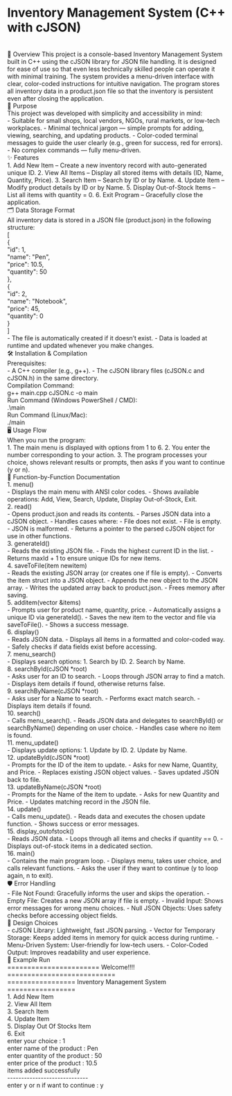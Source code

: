 # Inventory Management System (C++ with cJSON)
<br>
📌 Overview
This project is a console-based Inventory Management System built in C++ using the cJSON library for JSON file handling. It is designed for ease of use so that even less technically skilled people can operate it with minimal training. The system provides a menu-driven interface with clear, color-coded instructions for intuitive navigation. The program stores all inventory data in a product.json file so that the inventory is persistent even after closing the application.
<br>
🎯 Purpose
<br>
This project was developed with simplicity and accessibility in mind:
<br>
- Suitable for small shops, local vendors, NGOs, rural markets, or low-tech workplaces.
- Minimal technical jargon — simple prompts for adding, viewing, searching, and updating products.
- Color-coded terminal messages to guide the user clearly (e.g., green for success, red for errors).
- No complex commands — fully menu-driven.
<br>
✨ Features
<br>
1. Add New Item – Create a new inventory record with auto-generated unique ID.
2. View All Items – Display all stored items with details (ID, Name, Quantity, Price).
3. Search Item – Search by ID or by Name.
4. Update Item – Modify product details by ID or by Name.
5. Display Out-of-Stock Items – List all items with quantity = 0.
6. Exit Program – Gracefully close the application.
<br>
🗂 Data Storage Format
<br>
All inventory data is stored in a JSON file (product.json) in the following structure:
<br>
[
    <br>
    {
        <br>
        "id": 1,
        <br>
        "name": "Pen",
        <br>
        "price": 10.5,
        <br>
        "quantity": 50
        <br>
    },
    <br>
    {
        <br>
        "id": 2,
        <br>
        "name": "Notebook",
        <br>
        "price": 45,
        <br>
        "quantity": 0
        <br>
    }
    <br>
]
<br>
- The file is automatically created if it doesn’t exist.
- Data is loaded at runtime and updated whenever you make changes.
<br>
🛠 Installation & Compilation
<br>
Prerequisites:
<br>
- A C++ compiler (e.g., g++).
- The cJSON library files (cJSON.c and cJSON.h) in the same directory.
<br>
Compilation Command:
<br>
g++ main.cpp cJSON.c -o main
<br>
Run Command (Windows PowerShell / CMD):
<br>
.\main
<br>
Run Command (Linux/Mac):
<br>
./main
<br>
🖥 Usage Flow
<br>
When you run the program:
<br>
1. The main menu is displayed with options from 1 to 6.
2. You enter the number corresponding to your action.
3. The program processes your choice, shows relevant results or prompts, then asks if you want to continue (y or n).
<br>
📜 Function-by-Function Documentation
<br>
1. menu()
<br>
- Displays the main menu with ANSI color codes.
- Shows available operations: Add, View, Search, Update, Display Out-of-Stock, Exit.
<br>
2. read()
<br>
- Opens product.json and reads its contents.
- Parses JSON data into a cJSON object.
- Handles cases where:
  - File does not exist.
  - File is empty.
  - JSON is malformed.
- Returns a pointer to the parsed cJSON object for use in other functions.
<br>
3. generateId()
<br>
- Reads the existing JSON file.
- Finds the highest current ID in the list.
- Returns maxId + 1 to ensure unique IDs for new items.
<br>
4. saveToFile(item newitem)
<br>
- Reads the existing JSON array (or creates one if file is empty).
- Converts the item struct into a JSON object.
- Appends the new object to the JSON array.
- Writes the updated array back to product.json.
- Frees memory after saving.
<br>
5. additem(vector<item> &items)
<br>
- Prompts user for product name, quantity, price.
- Automatically assigns a unique ID via generateId().
- Saves the new item to the vector and file via saveToFile().
- Shows a success message.
<br>
6. display()
<br>
- Reads JSON data.
- Displays all items in a formatted and color-coded way.
- Safely checks if data fields exist before accessing.
<br>
7. menu_search()
<br>
- Displays search options:
  1. Search by ID.
  2. Search by Name.
<br>
8. searchById(cJSON *root)
<br>
- Asks user for an ID to search.
- Loops through JSON array to find a match.
- Displays item details if found, otherwise returns false.
<br>
9. searchByName(cJSON *root)
<br>
- Asks user for a Name to search.
- Performs exact match search.
- Displays item details if found.
<br>
10. search()
<br>
- Calls menu_search().
- Reads JSON data and delegates to searchById() or searchByName() depending on user choice.
- Handles case where no item is found.
<br>
11. menu_update()
<br>
- Displays update options:
  1. Update by ID.
  2. Update by Name.
<br>
12. updateById(cJSON *root)
<br>
- Prompts for the ID of the item to update.
- Asks for new Name, Quantity, and Price.
- Replaces existing JSON object values.
- Saves updated JSON back to file.
<br>
13. updateByName(cJSON *root)
<br>
- Prompts for the Name of the item to update.
- Asks for new Quantity and Price.
- Updates matching record in the JSON file.
<br>
14. update()
<br>
- Calls menu_update().
- Reads data and executes the chosen update function.
- Shows success or error messages.
<br>
15. display_outofstock()
<br>
- Reads JSON data.
- Loops through all items and checks if quantity == 0.
- Displays out-of-stock items in a dedicated section.
<br>
16. main()
<br>
- Contains the main program loop.
- Displays menu, takes user choice, and calls relevant functions.
- Asks the user if they want to continue (y to loop again, n to exit).
<br>
🛡 Error Handling
<br>
- File Not Found: Gracefully informs the user and skips the operation.
- Empty File: Creates a new JSON array if file is empty.
- Invalid Input: Shows error messages for wrong menu choices.
- Null JSON Objects: Uses safety checks before accessing object fields.
<br>
📌 Design Choices
<br>
- cJSON Library: Lightweight, fast JSON parsing.
- Vector for Temporary Storage: Keeps added items in memory for quick access during runtime.
- Menu-Driven System: User-friendly for low-tech users.
- Color-Coded Output: Improves readability and user experience.
<br>
📝 Example Run
<br>
======================= Welcome!!!! ===========================
<br>
================= Inventory Management System =================
<br>
1. Add New Item
    <br>
2. View All Item
     <br>
3. Search Item
     <br>
4. Update Item
     <br>
5. Display Out Of Stocks Item
     <br>
6. Exit
<br>
enter your choice : 1
<br>
enter name of the product : Pen
<br>
enter quantity of the product : 50
<br>
enter price of the product : 10.5
<br>
items added successfully
<br>
-----------------------------
<br>
enter y or n if want to continue : y
